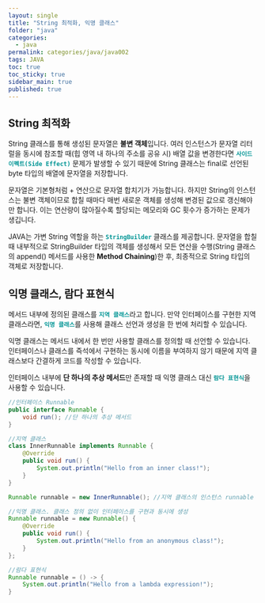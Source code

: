 ```yaml
---
layout: single
title: "String 최적화, 익명 클래스"
folder: "java"
categories:
  - java
permalink: categories/java/java002
tags: JAVA
toc: true
toc_sticky: true
sidebar_main: true
published: true
---
```


## String 최적화
String 클래스를 통해 생성된 문자열은 **불변 객체**입니다. 여러 인스턴스가 문자열 리터럴을 동시에 참조할 때(힙 영역 내 하나의 주소를 공유 시) 배열 값을 변경한다면 <span style="color: rgb(3, 150, 150); font-weight: bold;">`사이드 이펙트(Side Effect)`</span> 문제가 발생할 수 있기 때문에 String 클래스는 final로 선언된 byte 타입의 배열에 문자열을 저장합니다.

문자열은 기본형처럼 + 연산으로 문자열 합치기가 가능합니다. 하지만 String의 인스턴스는 불변 객체이므로 합칠 때마다 매번 새로운 객체를 생성해 변경된 값으로 갱신해야만 합니다. 이는 연산량이 많아질수록 할당되는 메모리와 GC 횟수가 증가하는 문제가 생깁니다.

JAVA는 가변 String 역할을 하는 <span style="color: rgb(3, 150, 150); font-weight: bold;">`StringBuilder`</span> 클래스를 제공합니다. 문자열을 합칠 때 내부적으로 StringBuilder 타입의 객체를 생성해서 모든 연산을 수행(String 클래스의 append() 메서드를 사용한 **Method Chaining**)한 후, 최종적으로 String 타입의 객체로 저장합니다.

## 익명 클래스, 람다 표현식
메서드 내부에 정의된 클래스를 <span style="color: rgb(3, 150, 150); font-weight: bold;">`지역 클래스`</span>라고 합니다. 만약 인터페이스를 구현한 지역 클래스라면, <span style="color: rgb(3, 150, 150); font-weight: bold;">`익명 클래스`</span>를 사용해 클래스 선언과 생성을 한 번에 처리할 수 있습니다.

익명 클래스는 메서드 내에서 한 번만 사용할 클래스를 정의할 때 선언할 수 있습니다. 인터페이스나 클래스를 즉석에서 구현하는 동시에 이름을 부여하지 않기 때문에 지역 클래스보다 간결하게 코드를 작성할 수 있습니다.

인터페이스 내부에 **단 하나의 추상 메서드**만 존재할 때 익명 클래스 대신 <span style="color: rgb(3, 150, 150); font-weight: bold;">`람다 표현식`</span>을 사용할 수 있습니다.

```java
//인터페이스 Runnable
public interface Runnable {
    void run(); //단 하나의 추상 메서드
}
```

```java
//지역 클래스
class InnerRunnable implements Runnable {
	@Override
	public void run() {
		System.out.println("Hello from an inner class!");
	}
}

Runnable runnable = new InnerRunnable(); //지역 클래스의 인스턴스 runnable 생성
```

```java
//익명 클래스. 클래스 정의 없이 인터페이스를 구현과 동시에 생성
Runnable runnable = new Runnable() {
    @Override
    public void run() {
        System.out.println("Hello from an anonymous class!");
    }
};
```

```java
//람다 표현식
Runnable runnable = () -> {
	System.out.println("Hello from a lambda expression!");
}
```